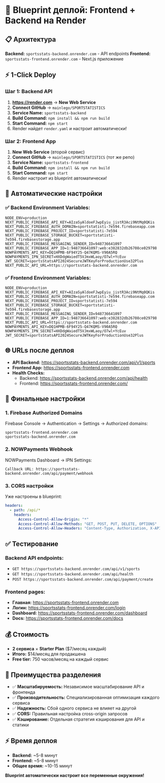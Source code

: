 # 🚀 Blueprint деплой: Frontend + Backend на Render

## 📋 Архитектура

**Backend:** `sportsstats-backend.onrender.com` - API endpoints
**Frontend:** `sportsstats-frontend.onrender.com` - Next.js приложение

## ⚡ 1-Click Deploy

### Шаг 1: Backend API
1. **https://render.com** → **New Web Service**
2. **Connect GitHub** → `mainlego/SPORTSTATISTICS`
3. **Service Name:** `sportsstats-backend`
4. **Build Command:** `npm install && npm run build`
5. **Start Command:** `npm start`
6. Render найдет `render.yaml` и настроит автоматически!

### Шаг 2: Frontend App
1. **New Web Service** (второй сервис)
2. **Connect GitHub** → `mainlego/SPORTSTATISTICS` (тот же репо)
3. **Service Name:** `sportsstats-frontend`
4. **Build Command:** `npm install && npm run build`
5. **Start Command:** `npm start`
6. Render настроит из blueprint автоматически!

## 🔧 Автоматические настройки

### ✅ Backend Environment Variables:
```env
NODE_ENV=production
NEXT_PUBLIC_FIREBASE_API_KEY=AIzaSyAldoeFJwpEyiu_jistR3Aci9NtMq0QKis
NEXT_PUBLIC_FIREBASE_AUTH_DOMAIN=sportstatisti-7e594.firebaseapp.com
NEXT_PUBLIC_FIREBASE_PROJECT_ID=sportstatisti-7e594
NEXT_PUBLIC_FIREBASE_STORAGE_BUCKET=sportstatisti-7e594.firebasestorage.app
NEXT_PUBLIC_FIREBASE_MESSAGING_SENDER_ID=948736641097
NEXT_PUBLIC_FIREBASE_APP_ID=1:948736641097:web:e382832db26708ce029798
NOWPAYMENTS_API_KEY=DQ1HPMB-6F94Y25-Q47KQMS-V90A5RQ
NOWPAYMENTS_IPN_SECRET=HXDdgWaiedT5VJmxWLaoy/O7wl+YcEuv
JWT_SECRET=sportsStatsAPI2024SecureJWTKeyForProductionUse32Plus
NEXT_PUBLIC_API_URL=https://sportsstats-backend.onrender.com
```

### ✅ Frontend Environment Variables:
```env
NODE_ENV=production
NEXT_PUBLIC_FIREBASE_API_KEY=AIzaSyAldoeFJwpEyiu_jistR3Aci9NtMq0QKis
NEXT_PUBLIC_FIREBASE_AUTH_DOMAIN=sportstatisti-7e594.firebaseapp.com
NEXT_PUBLIC_FIREBASE_PROJECT_ID=sportstatisti-7e594
NEXT_PUBLIC_FIREBASE_STORAGE_BUCKET=sportstatisti-7e594.firebasestorage.app
NEXT_PUBLIC_FIREBASE_MESSAGING_SENDER_ID=948736641097
NEXT_PUBLIC_FIREBASE_APP_ID=1:948736641097:web:e382832db26708ce029798
NEXT_PUBLIC_API_URL=https://sportsstats-backend.onrender.com
NOWPAYMENTS_API_KEY=DQ1HPMB-6F94Y25-Q47KQMS-V90A5RQ
NOWPAYMENTS_IPN_SECRET=HXDdgWaiedT5VJmxWLaoy/O7wl+YcEuv
JWT_SECRET=sportsStatsAPI2024SecureJWTKeyForProductionUse32Plus
```

## 🌐 URLs после деплоя

- **API Backend:** https://sportsstats-backend.onrender.com/api/v1/sports
- **Frontend App:** https://sportsstats-frontend.onrender.com
- **Health Checks:**
  - Backend: https://sportsstats-backend.onrender.com/api/health
  - Frontend: https://sportsstats-frontend.onrender.com/

## 🔧 Финальные настройки

### 1. Firebase Authorized Domains
Firebase Console → Authentication → Settings → Authorized domains:
```
sportsstats-frontend.onrender.com
sportsstats-backend.onrender.com
```

### 2. NOWPayments Webhook
NOWPayments Dashboard → IPN Settings:
```
Callback URL: https://sportsstats-backend.onrender.com/api/payment/webhook
```

### 3. CORS настройки
Уже настроены в blueprint:
```yaml
headers:
  - path: /api/*
    headers:
      Access-Control-Allow-Origin: "*"
      Access-Control-Allow-Methods: "GET, POST, PUT, DELETE, OPTIONS"
      Access-Control-Allow-Headers: "Content-Type, Authorization, X-API-Key"
```

## ✅ Тестирование

### Backend API endpoints:
- `GET https://sportsstats-backend.onrender.com/api/v1/sports`
- `GET https://sportsstats-backend.onrender.com/api/health`
- `POST https://sportsstats-backend.onrender.com/api/payment/create`

### Frontend pages:
- **Главная:** https://sportsstats-frontend.onrender.com
- **Логин:** https://sportsstats-frontend.onrender.com/login
- **Dashboard:** https://sportsstats-frontend.onrender.com/dashboard
- **Docs:** https://sportsstats-frontend.onrender.com/docs

## 💰 Стоимость

- **2 сервиса** × **Starter Plan** ($7/месяц каждый)
- **Итого:** $14/месяц для продакшена
- **Free tier:** 750 часов/месяц на каждый сервис

## 🚀 Преимущества разделения

- ✅ **Масштабируемость:** Независимое масштабирование API и фронтенда
- ✅ **Производительность:** Специализированная оптимизация каждого сервиса
- ✅ **Надежность:** Сбой одного сервиса не влияет на другой
- ✅ **CORS:** Правильная настройка cross-origin запросов
- ✅ **Кэширование:** Отдельная стратегия кэширования для API и статики

## ⚡ Время деплоя

- **Backend:** ~5-8 минут
- **Frontend:** ~5-8 минут
- **Общее время:** ~10-15 минут

**Blueprint автоматически настроит все переменные окружения!**